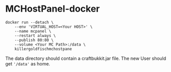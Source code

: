 # MCHostPanel-docker

```
docker run --detach \
    --env 'VIRTUAL_HOST=<Your HOST>' \
    --name mcpanel \
    --restart always \
    --publish 80:80 \
    --volume <Your MC Path>:/data \
    killergoldfischmchostpane
```
    
The data directory should contain a craftbukkit.jar file.
The new User should get `'/data'` as home.

